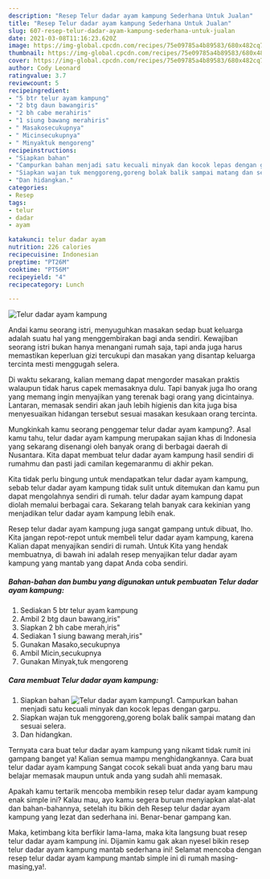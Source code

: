 ```yaml
---
description: "Resep Telur dadar ayam kampung Sederhana Untuk Jualan"
title: "Resep Telur dadar ayam kampung Sederhana Untuk Jualan"
slug: 607-resep-telur-dadar-ayam-kampung-sederhana-untuk-jualan
date: 2021-03-08T11:16:23.620Z
image: https://img-global.cpcdn.com/recipes/75e09785a4b89583/680x482cq70/telur-dadar-ayam-kampung-foto-resep-utama.jpg
thumbnail: https://img-global.cpcdn.com/recipes/75e09785a4b89583/680x482cq70/telur-dadar-ayam-kampung-foto-resep-utama.jpg
cover: https://img-global.cpcdn.com/recipes/75e09785a4b89583/680x482cq70/telur-dadar-ayam-kampung-foto-resep-utama.jpg
author: Cody Leonard
ratingvalue: 3.7
reviewcount: 5
recipeingredient:
- "5 btr telur ayam kampung"
- "2 btg daun bawangiris"
- "2 bh cabe merahiris"
- "1 siung bawang merahiris"
- " Masakosecukupnya"
- " Micinsecukupnya"
- " Minyaktuk mengoreng"
recipeinstructions:
- "Siapkan bahan"
- "Campurkan bahan menjadi satu kecuali minyak dan kocok lepas dengan garpu."
- "Siapkan wajan tuk menggoreng,goreng bolak balik sampai matang dan sesuai selera."
- "Dan hidangkan."
categories:
- Resep
tags:
- telur
- dadar
- ayam

katakunci: telur dadar ayam 
nutrition: 226 calories
recipecuisine: Indonesian
preptime: "PT26M"
cooktime: "PT56M"
recipeyield: "4"
recipecategory: Lunch

---
```



![Telur dadar ayam kampung](https://img-global.cpcdn.com/recipes/75e09785a4b89583/680x482cq70/telur-dadar-ayam-kampung-foto-resep-utama.jpg)

Andai kamu seorang istri, menyuguhkan masakan sedap buat keluarga adalah suatu hal yang menggembirakan bagi anda sendiri. Kewajiban seorang istri bukan hanya menangani rumah saja, tapi anda juga harus memastikan keperluan gizi tercukupi dan masakan yang disantap keluarga tercinta mesti menggugah selera.

Di waktu  sekarang, kalian memang dapat mengorder masakan praktis walaupun tidak harus capek memasaknya dulu. Tapi banyak juga lho orang yang memang ingin menyajikan yang terenak bagi orang yang dicintainya. Lantaran, memasak sendiri akan jauh lebih higienis dan kita juga bisa menyesuaikan hidangan tersebut sesuai masakan kesukaan orang tercinta. 



Mungkinkah kamu seorang penggemar telur dadar ayam kampung?. Asal kamu tahu, telur dadar ayam kampung merupakan sajian khas di Indonesia yang sekarang disenangi oleh banyak orang di berbagai daerah di Nusantara. Kita dapat membuat telur dadar ayam kampung hasil sendiri di rumahmu dan pasti jadi camilan kegemaranmu di akhir pekan.

Kita tidak perlu bingung untuk mendapatkan telur dadar ayam kampung, sebab telur dadar ayam kampung tidak sulit untuk ditemukan dan kamu pun dapat mengolahnya sendiri di rumah. telur dadar ayam kampung dapat diolah memalui berbagai cara. Sekarang telah banyak cara kekinian yang menjadikan telur dadar ayam kampung lebih enak.

Resep telur dadar ayam kampung juga sangat gampang untuk dibuat, lho. Kita jangan repot-repot untuk membeli telur dadar ayam kampung, karena Kalian dapat menyajikan sendiri di rumah. Untuk Kita yang hendak membuatnya, di bawah ini adalah resep menyajikan telur dadar ayam kampung yang mantab yang dapat Anda coba sendiri.

<!--inarticleads1-->

##### Bahan-bahan dan bumbu yang digunakan untuk pembuatan Telur dadar ayam kampung:

1. Sediakan 5 btr telur ayam kampung
1. Ambil 2 btg daun bawang,iris&#34;
1. Siapkan 2 bh cabe merah,iris&#34;
1. Sediakan 1 siung bawang merah,iris&#34;
1. Gunakan  Masako,secukupnya
1. Ambil  Micin,secukupnya
1. Gunakan  Minyak,tuk mengoreng




<!--inarticleads2-->

##### Cara membuat Telur dadar ayam kampung:

1. Siapkan bahan
<img src="https://img-global.cpcdn.com/steps/1e790665134193d9/160x128cq70/telur-dadar-ayam-kampung-langkah-memasak-1-foto.jpg" alt="Telur dadar ayam kampung">1. Campurkan bahan menjadi satu kecuali minyak dan kocok lepas dengan garpu.
1. Siapkan wajan tuk menggoreng,goreng bolak balik sampai matang dan sesuai selera.
1. Dan hidangkan.




Ternyata cara buat telur dadar ayam kampung yang nikamt tidak rumit ini gampang banget ya! Kalian semua mampu menghidangkannya. Cara buat telur dadar ayam kampung Sangat cocok sekali buat anda yang baru mau belajar memasak maupun untuk anda yang sudah ahli memasak.

Apakah kamu tertarik mencoba membikin resep telur dadar ayam kampung enak simple ini? Kalau mau, ayo kamu segera buruan menyiapkan alat-alat dan bahan-bahannya, setelah itu bikin deh Resep telur dadar ayam kampung yang lezat dan sederhana ini. Benar-benar gampang kan. 

Maka, ketimbang kita berfikir lama-lama, maka kita langsung buat resep telur dadar ayam kampung ini. Dijamin kamu gak akan nyesel bikin resep telur dadar ayam kampung mantab sederhana ini! Selamat mencoba dengan resep telur dadar ayam kampung mantab simple ini di rumah masing-masing,ya!.

